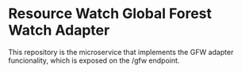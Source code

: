 # Resource Watch Global Forest Watch Adapter

This repository is the microservice that implements the GFW adapter
funcionality, which is exposed on the /gfw endpoint.
